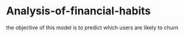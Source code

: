 # Analysis-of-financial-habits
the objective of this model is to predict which users are likely to churn
